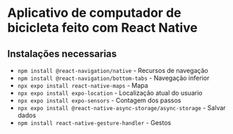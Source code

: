 # Aplicativo de computador de bicicleta feito com React Native

## Instalações necessarias

- `npm install @react-navigation/native` - Recursos de navegação
- `npm install @react-navigation/bottom-tabs` - Navegação inferior
- `npx expo install react-native-maps` - Mapa
- `npx expo install expo-location` - Localização atual do usuario
- `npx expo install expo-sensors` - Contagem dos passos
- `npx expo install @react-native-async-storage/async-storage` - Salvar dados
- `npm install react-native-gesture-handler` - Gestos

